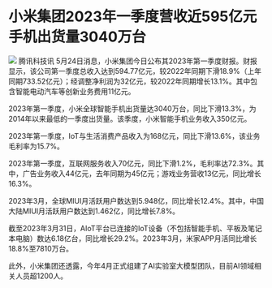 # 小米集团2023年一季度营收近595亿元 手机出货量3040万台

![](https://inews.gtimg.com/news_bt/OfxL5DDp9nUvKv_PcjHZaxPpPB8JuEM4jMJ-cfa11RwA0AA/1000)
腾讯科技讯
5月24日消息，小米集团今日公布其2023年第一季度财报。财报显示，该公司第一季度总收入达到594.77亿元，较2022年同期下滑18.9%（上年同期733.52亿元）；经调整净利润为32亿元，较2022年同期增长13.1%。其中包含智能电动汽车等创新业务费用11亿元。

2023年第一季度，小米全球智能手机出货量达3040万台，同比下滑13.3%，为2014年以来最低的一季度出货量。该季度，小米智能手机业务收入350亿元。

2023年第一季度，IoT与生活消费产品收入为168亿元，同比下滑13.6%，该业务毛利率为15.7%。

2023年第一季度，互联网服务收入70亿元，同比下滑1.2%，毛利率达72.3%。其中，广告业务收入44亿元，去年同期为45亿元；游戏业务营收13亿元，同比增长16.3%。

2023年3月，全球MIUI月活跃用户数达到5.948亿，同比增长12.4%。其中，中国大陆MIUI月活跃用户数达到1.462亿，同比增长7.8%。

截至2023年3月31日，AIoT平台已连接的IoT设备（不包括智能手机、平板及笔记本电脑）数达6.18亿台，同比增长29.2%。2023年3月，米家APP月活同比增长18.8%至7810万台。

此外，小米集团还透露，今年4月正式组建了AI实验室大模型团队，目前AI领域相关人员超1200人。

